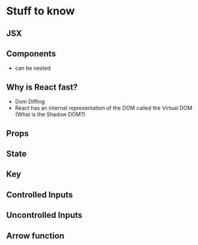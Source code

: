 # Stuff to know

## JSX

## Components
  - can be nested

## Why is React fast?
  - Dom Diffing
  - React has an internal representation of the DOM called the Virtual DOM
  (What is the Shadow DOM?)

## Props

## State

## Key

## Controlled Inputs

## Uncontrolled Inputs  

## Arrow function
